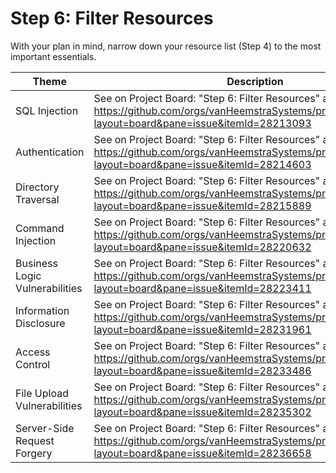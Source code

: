 # Step 6: Filter Resources

With your plan in mind, narrow down your resource list (Step 4) to the most important essentials.

| Theme | Description |
| --- | --- |
| SQL Injection | See on Project Board: "Step 6: Filter Resources" at https://github.com/orgs/vanHeemstraSystems/projects/18/views/1?layout=board&pane=issue&itemId=28213093 |
| Authentication | See on Project Board: "Step 6: Filter Resources" at https://github.com/orgs/vanHeemstraSystems/projects/19/views/1?layout=board&pane=issue&itemId=28214603 |
| Directory Traversal | See on Project Board: "Step 6: Filter Resources" at https://github.com/orgs/vanHeemstraSystems/projects/20/views/1?layout=board&pane=issue&itemId=28215889 |
| Command Injection | See on Project Board: "Step 6: Filter Resources" at https://github.com/orgs/vanHeemstraSystems/projects/21/views/1?layout=board&pane=issue&itemId=28220632 |
| Business Logic Vulnerabilities | See on Project Board: "Step 6: Filter Resources" at https://github.com/orgs/vanHeemstraSystems/projects/22/views/1?layout=board&pane=issue&itemId=28223411 |
| Information Disclosure | See on Project Board: "Step 6: Filter Resources" at https://github.com/orgs/vanHeemstraSystems/projects/23/views/1?layout=board&pane=issue&itemId=28231961 |
| Access Control | See on Project Board: "Step 6: Filter Resources" at https://github.com/orgs/vanHeemstraSystems/projects/24/views/1?layout=board&pane=issue&itemId=28233486 |
| File Upload Vulnerabilities | See on Project Board: "Step 6: Filter Resources" at https://github.com/orgs/vanHeemstraSystems/projects/25/views/1?layout=board&pane=issue&itemId=28235302 |
| Server-Side Request Forgery | See on Project Board: "Step 6: Filter Resources" at https://github.com/orgs/vanHeemstraSystems/projects/26/views/1?layout=board&pane=issue&itemId=28236658 |
